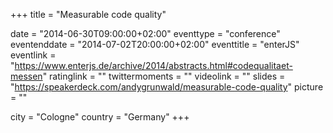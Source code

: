 +++
title = "Measurable code quality"

date = "2014-06-30T09:00:00+02:00"
eventtype = "conference"
eventenddate = "2014-07-02T20:00:00+02:00"
eventtitle = "enterJS"
eventlink = "https://www.enterjs.de/archive/2014/abstracts.html#codequalitaet-messen"
ratinglink = ""
twittermoments = ""
videolink = ""
slides = "https://speakerdeck.com/andygrunwald/measurable-code-quality"
picture = ""

city = "Cologne"
country = "Germany"
+++